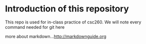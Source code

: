 # Introduction of this repository

This repo is used for in-class practice of csc260.
We will note every command needed for git here

more about markdown...http://markdownguide.org

